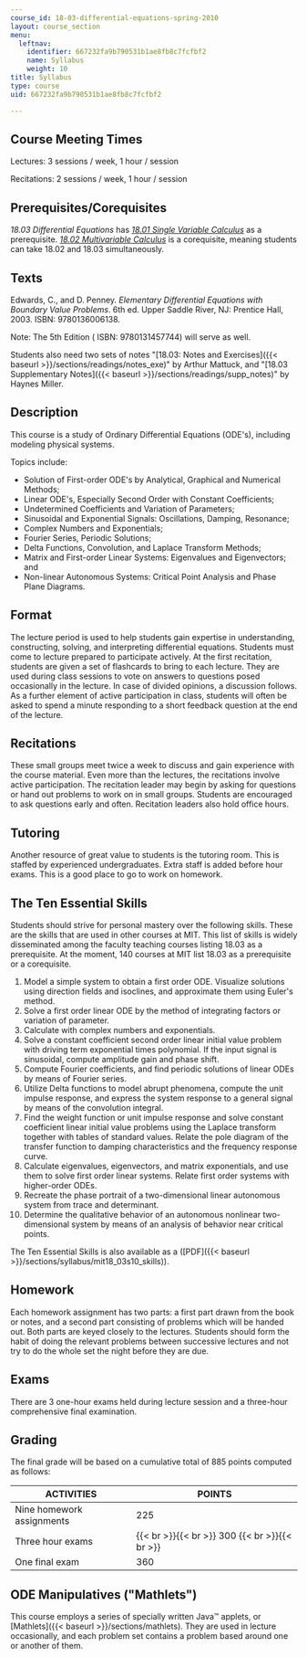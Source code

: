 ```yaml
---
course_id: 18-03-differential-equations-spring-2010
layout: course_section
menu:
  leftnav:
    identifier: 667232fa9b790531b1ae8fb8c7fcfbf2
    name: Syllabus
    weight: 10
title: Syllabus
type: course
uid: 667232fa9b790531b1ae8fb8c7fcfbf2

---
```


Course Meeting Times
--------------------

Lectures: 3 sessions / week, 1 hour / session

Recitations: 2 sessions / week, 1 hour / session

Prerequisites/Corequisites
--------------------------

_18.03 Differential Equations_ has [_18.01 Single Variable Calculus_](/courses/18-01-single-variable-calculus-fall-2006) as a prerequisite. [_18.02 Multivariable Calculus_](/courses/18-02-multivariable-calculus-fall-2007) is a corequisite, meaning students can take 18.02 and 18.03 simultaneously.

Texts
-----

Edwards, C., and D. Penney. _Elementary Differential Equations with Boundary Value Problems_. 6th ed. Upper Saddle River, NJ: Prentice Hall, 2003. ISBN: 9780136006138.

Note: The 5th Edition ( ISBN: 9780131457744) will serve as well.

Students also need two sets of notes "[18.03: Notes and Exercises]({{< baseurl >}}/sections/readings/notes_exe)" by Arthur Mattuck, and "[18.03 Supplementary Notes]({{< baseurl >}}/sections/readings/supp_notes)" by Haynes Miller.

Description
-----------

This course is a study of Ordinary Differential Equations (ODE's), including modeling physical systems.

Topics include:

*   Solution of First-order ODE's by Analytical, Graphical and Numerical Methods;
*   Linear ODE's, Especially Second Order with Constant Coefficients;
*   Undetermined Coefficients and Variation of Parameters;
*   Sinusoidal and Exponential Signals: Oscillations, Damping, Resonance;
*   Complex Numbers and Exponentials;
*   Fourier Series, Periodic Solutions;
*   Delta Functions, Convolution, and Laplace Transform Methods;
*   Matrix and First-order Linear Systems: Eigenvalues and Eigenvectors; and
*   Non-linear Autonomous Systems: Critical Point Analysis and Phase Plane Diagrams.

Format
------

The lecture period is used to help students gain expertise in understanding, constructing, solving, and interpreting differential equations. Students must come to lecture prepared to participate actively. At the first recitation, students are given a set of flashcards to bring to each lecture. They are used during class sessions to vote on answers to questions posed occasionally in the lecture. In case of divided opinions, a discussion follows. As a further element of active participation in class, students will often be asked to spend a minute responding to a short feedback question at the end of the lecture.

Recitations
-----------

These small groups meet twice a week to discuss and gain experience with the course material. Even more than the lectures, the recitations involve active participation. The recitation leader may begin by asking for questions or hand out problems to work on in small groups. Students are encouraged to ask questions early and often. Recitation leaders also hold office hours.

Tutoring
--------

Another resource of great value to students is the tutoring room. This is staffed by experienced undergraduates. Extra staff is added before hour exams. This is a good place to go to work on homework.

The Ten Essential Skills
------------------------

Students should strive for personal mastery over the following skills. These are the skills that are used in other courses at MIT. This list of skills is widely disseminated among the faculty teaching courses listing 18.03 as a prerequisite. At the moment, 140 courses at MIT list 18.03 as a prerequisite or a corequisite.

1.  Model a simple system to obtain a first order ODE. Visualize solutions using direction fields and isoclines, and approximate them using Euler's method.
2.  Solve a first order linear ODE by the method of integrating factors or variation of parameter.
3.  Calculate with complex numbers and exponentials.
4.  Solve a constant coefficient second order linear initial value problem with driving term exponential times polynomial. If the input signal is sinusoidal, compute amplitude gain and phase shift.
5.  Compute Fourier coefficients, and find periodic solutions of linear ODEs by means of Fourier series.
6.  Utilize Delta functions to model abrupt phenomena, compute the unit impulse response, and express the system response to a general signal by means of the convolution integral.
7.  Find the weight function or unit impulse response and solve constant coefficient linear initial value problems using the Laplace transform together with tables of standard values. Relate the pole diagram of the transfer function to damping characteristics and the frequency response curve.
8.  Calculate eigenvalues, eigenvectors, and matrix exponentials, and use them to solve first order linear systems. Relate first order systems with higher-order ODEs.
9.  Recreate the phase portrait of a two-dimensional linear autonomous system from trace and determinant.
10.  Determine the qualitative behavior of an autonomous nonlinear two-dimensional system by means of an analysis of behavior near critical points.

The Ten Essential Skills is also available as a ([PDF]({{< baseurl >}}/sections/syllabus/mit18_03s10_skills)).

Homework
--------

Each homework assignment has two parts: a first part drawn from the book or notes, and a second part consisting of problems which will be handed out. Both parts are keyed closely to the lectures. Students should form the habit of doing the relevant problems between successive lectures and not try to do the whole set the night before they are due.

Exams
-----

There are 3 one-hour exams held during lecture session and a three-hour comprehensive final examination.

Grading
-------

The final grade will be based on a cumulative total of 885 points computed as follows:

| ACTIVITIES | POINTS |
| --- | --- |
| Nine homework assignments | 225 |
| Three hour exams |  {{< br >}}{{< br >}} 300 {{< br >}}{{< br >}}  |
| One final exam | 360 

ODE Manipulatives ("Mathlets")
------------------------------

This course employs a series of specially written Java™ applets, or [Mathlets]({{< baseurl >}}/sections/mathlets). They are used in lecture occasionally, and each problem set contains a problem based around one or another of them.